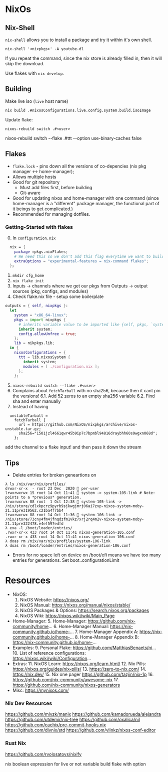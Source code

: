# NixOs

## Nix-Shell

`nix-shell` allows you to install a package and try it within it's own shell.

```
nix-shell '<nixpkgs>' -A youtube-dl
```

If you repeat the command, since the nix store is already filled in, then it will skip the download.

Use flakes with `nix develop`.

## Building

Make live iso (`live` host name)

```
nix build .#nixosConfigurations.live.config.system.build.isoImage
```

Update flake:

```
nixos-rebuild switch .#<user>
```

nixos-rebuild switch --flake .#ttt --option use-binary-caches false

## Flakes

- `flake.lock` - pins down all the versions of co-depencies (nix pkg manager <-> home-manager);
- Allows multiple hosts
- Good for git repository
  - Must add files first, before building
  - Git-aware
- Good for updating nixos and home-manager with one command (since home-manager is a "different" package manager, the functional part of it beings to get complicated.)
- Recommended for managing dotfiles.

### Getting-Started with flakes

0. In `configuration.nix`

```nix
  nix = {
  	package =pkgs.nixFlakes;
	# We need this so we don't add this flag everytime we want to build a flake
	extraOptions = "experimental-features = nix-command flakes";
  };
```

1. `mkdir cfg_home`
2. `nix flake init`
3. Inputs -> channels where we get our pkgs from
   Outputs -> output sources (pkg, configs, and modules)
4. Check flake.nix file - setup some boilerplate

```nix
outputs = { self, nixpkgs }:
  let
    system = "x86_64-linux";
    pkgs = import nixpkgs {
      # inherits variable value to be imported like {self, pkgs, `system`} etc
      inherit system;
      config.allowUnfree = true;
    };
    lib = nikpkgs.lib;
  in {
    nixosConfigurations = {
      ttt = lib.nixosSystem {
        inherit system;
        modules = [ ./configuration.nix ];
      };
    };
```

5. `nixos-rebuild switch --flake .#<user>`
6. Complains about `fetchTarball` with no sha256, because then it cant pin the versions!
   6.1. Add 52 zeros to an empty sha256 variable
   6.2. Find sha and enter manually
7. Instead of having

```
  unstableTarball =
    fetchTarball {
      url = https://github.com/NixOS/nixpkgs/archive/nixos-unstable.tar.gz;
      sha256="1501jzl4661qwr45b9ip7c7bpmbl94816draybhh60s9wgxn068d";
    };
```

add the channel to a flake input! and then pass it down the stream

## Tips

- Delete entries for broken geneartions on

```
λ ls /nix/var/nix/profiles/
drwxr-xr-x  - root 23 Dec  2020  per-user
lrwxrwxrwx 15 root 14 Oct 11:41  system -> system-105-link # Note: points to a *previous* generation.
lrwxrwxrwx 88 root  1 Oct 12:38  system-105-link -> /nix/store/cdlxkpcrz9pyrb9sjkwgjmrj06ai7zvp-nixos-system-moby-21.11pre319562.c21ba4f7bb4
lrwxrwxrwx 88 root 14 Oct 11:36  system-106-link -> /nix/store/73cny4fm4jfnqdzfm1vkz7xrj2rq4m2v-nixos-system-moby-21.11pre322478.e4ef597edfd
λ exa -l /boot/loader/entries/
.rwxr-xr-x 433 root 14 Oct 11:41 nixos-generation-105.conf
.rwxr-xr-x 433 root 14 Oct 11:41 nixos-generation-106.conf
λ doas rm /nix/var/nix/profiles/system-106-link
λ doas rm /boot/loader/entries/nixos-generation-106.conf
```

- Errors for no space left on device on /boot/efi means we have too many entries for generations. Set boot.<engine>.configurationLimit

# Resources

- NixOS:
  1. NixOS Website: https://nixos.org/
  2. NixOS Manual: https://nixos.org/manual/nixos/stable/
  3. NixOS Packages & Options: https://search.nixos.org/packages
  4. NixOS Wiki: https://nixos.wiki/wiki/Main_Page
- Home-Manager: 5. Home-Manager: https://github.com/nix-community/home... 6. Home-Manager Manual: https://nix-community.github.io/home-... 7. Home-Manager Appendix A: https://nix-community.github.io/home-... 8. Home-Manager Appendix B: https://nix-community.github.io/home-...
- Examples: 9. Personal Flake: https://github.com/MatthiasBenaets/ni... 10. List of reference configurations: https://nixos.wiki/wiki/Configuration...
- Extras: 11. NixOS Learn: https://nixos.org/learn.html/ 12. Nix Pills: https://nixos.org/guides/nix-pills/ 13. https://zero-to-nix.com/ 14. https://nix.dev/ 15. Nix one pager https://github.com/tazjin/nix-1p 16. https://github.com/nix-community/awesome-nix 17. https://github.com/nix-community/nixos-generators
- Misc:
  https://mynixos.com/

### Nix Dev Resources

https://github.com/mlvzk/manix
https://github.com/kamadorueda/alejandra
https://github.com/utdemir/nix-tree
https://github.com/oxalica/nil
https://github.com/cachix/pre-commit-hooks.nix
https://github.com/divnix/std
https://github.com/vlinkz/nixos-conf-editor

### Rust Nix

https://github.com/rvolosatovs/nixify

nix boolean expression for live or not variable
build flake with option
